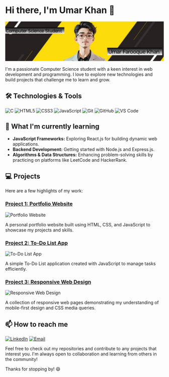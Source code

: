 # Hi there, I'm Umar Khan 👋

![Profile Banner](banner.jpeg)

I'm a passionate Computer Science student with a keen interest in web development and programming. I love to explore new technologies and build projects that challenge me to learn and grow.

## 🛠️ Technologies & Tools

![C](https://img.shields.io/badge/C-00599C?style=for-the-badge&logo=c&logoColor=white)
![HTML5](https://img.shields.io/badge/HTML5-E34F26?style=for-the-badge&logo=html5&logoColor=white)
![CSS3](https://img.shields.io/badge/CSS3-1572B6?style=for-the-badge&logo=css3&logoColor=white)
![JavaScript](https://img.shields.io/badge/JavaScript-F7DF1E?style=for-the-badge&logo=javascript&logoColor=black)
![Git](https://img.shields.io/badge/Git-F05032?style=for-the-badge&logo=git&logoColor=white)
![GitHub](https://img.shields.io/badge/GitHub-181717?style=for-the-badge&logo=github&logoColor=white)
![VS Code](https://img.shields.io/badge/VS%20Code-007ACC?style=for-the-badge&logo=visual-studio-code&logoColor=white)

## 🌱 What I'm currently learning

- **JavaScript Frameworks:** Exploring React.js for building dynamic web applications.
- **Backend Development:** Getting started with Node.js and Express.js.
- **Algorithms & Data Structures:** Enhancing problem-solving skills by practicing on platforms like LeetCode and HackerRank.

## 💻 Projects

Here are a few highlights of my work:

### [Project 1: Portfolio Website](https://github.com/yourusername/portfolio-website)
![Portfolio Website](https://via.placeholder.com/600x400.png?text=Portfolio+Website)

A personal portfolio website built using HTML, CSS, and JavaScript to showcase my projects and skills.

### [Project 2: To-Do List App](https://github.com/yourusername/todo-list-app)
![To-Do List App](https://via.placeholder.com/600x400.png?text=To-Do+List+App)

A simple To-Do List application created with JavaScript to manage tasks efficiently.

### [Project 3: Responsive Web Design](https://github.com/yourusername/responsive-web-design)
![Responsive Web Design](https://via.placeholder.com/600x400.png?text=Responsive+Web+Design)

A collection of responsive web pages demonstrating my understanding of mobile-first design and CSS media queries.

## 📫 How to reach me

[![LinkedIn](https://img.shields.io/badge/LinkedIn-0077B5?style=for-the-badge&logo=linkedin&logoColor=white)](https://www.linkedin.com/in/umar-khan-a1a6342a4)
[![Email](https://img.shields.io/badge/Email-D14836?style=for-the-badge&logo=gmail&logoColor=white)](mailto:umarfk55@gmail.com)

Feel free to check out my repositories and contribute to any projects that interest you. I'm always open to collaboration and learning from others in the community!

Thanks for stopping by! 😄
